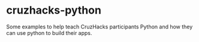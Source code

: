 # cruzhacks-python
Some examples to help teach CruzHacks participants Python and how they
can use python to build their apps. 
